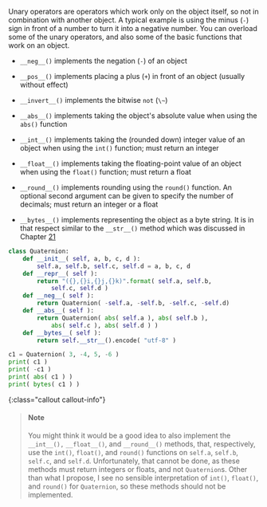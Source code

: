 Unary operators are operators which work only on the object itself, so
not in combination with another object. A typical example is using the
minus (`-`) sign in front of a number to turn it into a negative number.
You can overload some of the unary operators, and also some of the basic
functions that work on an object.

-   `__neg__()` implements the negation (`-`) of an object

-   `__pos__()` implements placing a plus (`+`) in front of an object
    (usually without effect)

-   `__invert__()` implements the bitwise `not` (`\~`)

-   `__abs__()` implements taking the object's absolute value when using
    the `abs()` function

-   `__int__()` implements taking the (rounded down) integer value of an
    object when using the `int()` function; must return an integer

-   `__float__()` implements taking the floating-point value of an
    object when using the `float()` function; must return a float

-   `__round__()` implements rounding using the `round()` function. An
    optional second argument can be given to specify the number of
    decimals; must return an integer or a float

-   `__bytes__()` implements representing the object as a byte string.
    It is in that respect similar to the `__str__()` method which was
    discussed in Chapter
    <a href="#ch:objectorientation" data-reference-type="ref" data-reference="ch:objectorientation">21</a>

```python
class Quaternion:
    def __init__( self, a, b, c, d ):
        self.a, self.b, self.c, self.d = a, b, c, d
    def __repr__( self ):
        return "({},{}i,{}j,{}k)".format( self.a, self.b, 
            self.c, self.d )
    def __neg__( self ):
        return Quaternion( -self.a, -self.b, -self.c, -self.d)
    def __abs__( self ):
        return Quaternion( abs( self.a ), abs( self.b ), 
            abs( self.c ), abs( self.d ) )
    def __bytes__( self ):
        return self.__str__().encode( "utf-8" )

c1 = Quaternion( 3, -4, 5, -6 )
print( c1 )
print( -c1 )
print( abs( c1 ) )
print( bytes( c1 ) )
```

{:class="callout callout-info"}
> #### Note
> You might think it would be a good idea to also implement the
> `__int__(),` `__float__()`, and `__round__()` methods, that,
> respectively, use the `int()`, `float()`, and `round()` functions on
> `self.a`, `self.b`, `self.c`, and `self.d`. Unfortunately, that cannot
> be done, as these methods must return integers or floats, and not
> `Quaternion`s. Other than what I propose, I see no sensible
> interpretation of `int()`, `float()`, and `round()` for `Quaternion`, so
> these methods should not be implemented.
